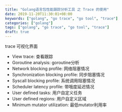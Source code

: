 ```yaml
---
title: "Golang语言包性能跟踪分析工具 之 Trace 的使用"
date: 2019-11-20T11:30:01+08:00
keywords: ["golang", "go trace", "go tool", "trace"]
categories: ["golang"]
tags: ["golang", "go trace", "go tool", "trace"]
draft: true
---
```



trace 可视化界面
- View trace: 查看跟踪
- Goroutine analysis: goroutine分析
- Network blocking profile: 网络阻塞情况
- Synchronization blocking profile: 同步阻塞情况
- Syscall blocking profile: 系统调用阻塞情况
- Scheduler latency profile: 带哦度延迟情况
- User defined tasks: 用户自定义任务
- User defined regions: 用户自定义区域
- Minimum mutator utilization: 最低mutator利用率





